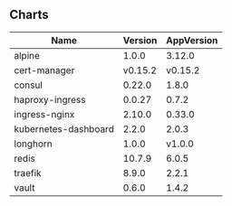 ## Charts
Name | Version | AppVersion
-----|---------|-----------
alpine | 1.0.0 | 3.12.0
cert-manager | v0.15.2 | v0.15.2
consul | 0.22.0 | 1.8.0
haproxy-ingress | 0.0.27 | 0.7.2
ingress-nginx | 2.10.0 | 0.33.0
kubernetes-dashboard | 2.2.0 | 2.0.3
longhorn | 1.0.0 | v1.0.0
redis | 10.7.9 | 6.0.5
traefik | 8.9.0 | 2.2.1
vault | 0.6.0 | 1.4.2

